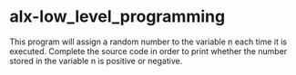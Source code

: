 # alx-low_level_programming
This program will assign a random number to the variable n each time it is executed. Complete the source code in order to print whether the number stored in the variable n is positive or negative.
